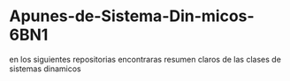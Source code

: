 # Apunes-de-Sistema-Din-micos-6BN1
en los siguientes repositorias encontraras resumen claros de las clases de sistemas dinamicos 
